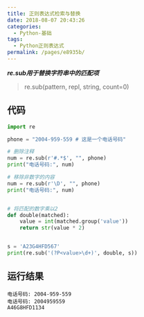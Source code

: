```yaml
---
title: 正则表达式检索与替换
date: 2018-08-07 20:43:26
categories: 
  - Python-基础
tags: 
  - Python正则表达式
permalink: /pages/e8935b/
---
```


***re.sub用于替换字符串中的匹配项***

> re.sub(pattern, repl, string,  count=0)

## 代码

```python
import re

phone = "2004-959-559 # 这是一个电话号码"

# 删除注释
num = re.sub(r'#.*$', "", phone)
print("电话号码:", num)

# 移除非数字的内容
num = re.sub(r'\D', "", phone)
print("电话号码:", num)


# 将匹配的数字乘以2
def double(matched):
    value = int(matched.group('value'))
    return str(value * 2)


s = 'A23G4HFD567'
print(re.sub('(?P<value>\d+)', double, s))
```

<!--more-->

## 运行结果

```
电话号码: 2004-959-559 
电话号码: 2004959559
A46G8HFD1134
```

